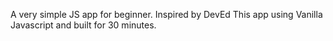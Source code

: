 A very simple JS app for beginner. Inspired by DevEd
This app using Vanilla Javascript and built for 30 minutes.
